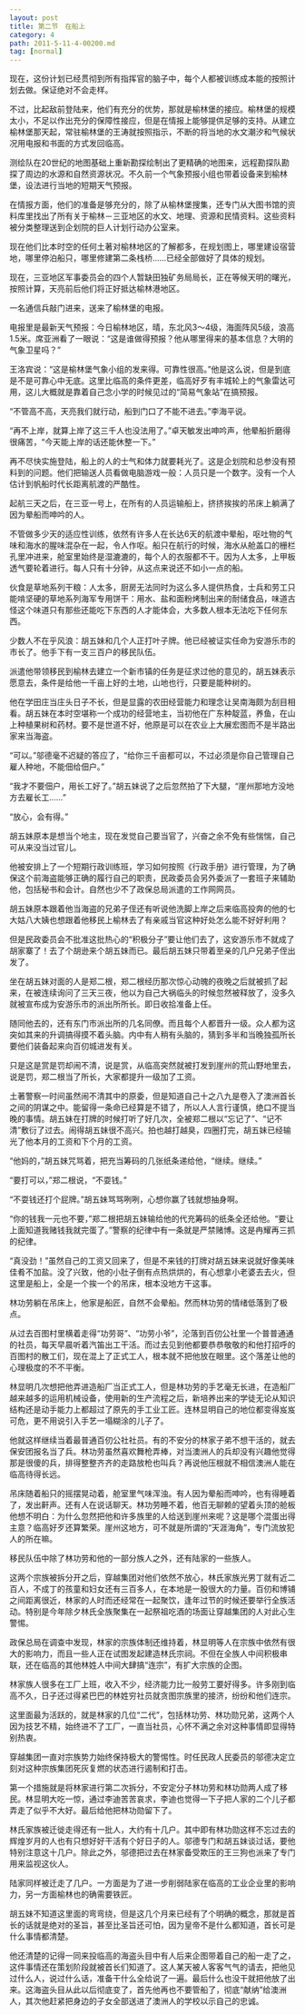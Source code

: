 ```yaml
---
layout: post
title: 第二节　在船上
category: 4
path: 2011-5-11-4-00200.md
tag: [normal]
---
```


现在，这份计划已经贯彻到所有指挥官的脑子中，每个人都被训练成本能的按照计划去做。保证绝对不会走样。

不过，比起敌前登陆来，他们有充分的优势，那就是榆林堡的接应。榆林堡的规模太小，不足以作出充分的保障性接应，但是在情报上能够提供足够的支持。从建立榆林堡那天起，常驻榆林堡的王涛就按照指示，不断的将当地的水文潮汐和气候状况用电报和书面的方式发回临高。

测绘队在20世纪的地图基础上重新勘探绘制出了更精确的地图来，远程勘探队勘探了周边的水源和自然资源状况。不久前一个气象预报小组也带着设备来到榆林堡，设法进行当地的短期天气预报。

在情报方面，他们的准备是够充分的，除了从榆林堡搜集，还专门从大图书馆的资料库里找出了所有关于榆林－三亚地区的水文、地理、资源和民情资料。这些资料被分类整理送到企划院的巨人计划行动办公室来。

现在他们比本时空的任何土著对榆林地区的了解都多，在规划图上，哪里建设宿营地，哪里停泊船只，哪里修建第二条栈桥……已经全部做好了具体的规划。

现在，三亚地区军事委员会的四个人暂缺田独矿务局局长，正在等候天明的曙光，按照计算，天亮前后他们将正好抵达榆林港地区。

一名通信兵敲门进来，送来了榆林堡的电报。

电报里是最新天气预报：今日榆林地区，晴，东北风3～4级，海面阵风5级，浪高1.5米。席亚洲看了一眼说：“这是谁做得预报？他从哪里得来的基本信息？大明的气象卫星吗？”

王洛宾说：“这是榆林堡气象小组的发来得。可靠性很高。”他是这么说，但是到底是不是可靠心中无底。这里比临高的条件更差，临高好歹有丰城轮上的气象雷达可用，这儿大概就是靠着自己念小学的时候见过的“简易气象站”在搞预报。

“不管高不高，天亮我们就行动，船到门口了不能不进去。”李海平说。

“再不上岸，就算上岸了这三千人也没法用了。”卓天敏发出呻吟声，他晕船折磨得很痛苦，“今天能上岸的话还能休整一下。”

再不尽快实施登陆，船上的人的士气和体力就要耗光了。这是企划院和总参没有预料到的问题。他们把输送人员看做电脑游戏一般：人员只是一个数字。没有一个人估计到帆船时代长距离航渡的严酷性。

起航三天之后，在三亚一号上，在所有的人员运输船上，挤挤挨挨的吊床上躺满了因为晕船而呻吟的人。

不管做多少天的适应性训练，依然有许多人在长达6天的航渡中晕船，呕吐物的气味和海水的腥味混杂在一起，令人作呕。船只在航行的时候，海水从舱盖口的栅栏孔里冲进来，舱室里始终是湿漉漉的，每个人的衣服都不干。因为人太多，上甲板透气要轮着进行。每人只有十分钟，从这点来说还不如小一点的船。

伙食是草地系列干粮：人太多，厨房无法同时为这么多人提供热食，士兵和劳工只能啃坚硬的草地系列海军专用饼干：用水、盐和面粉烤制出来的耐储食品，味道古怪这个味道只有那些还能吃下东西的人才能体会，大多数人根本无法吃下任何东西。

少数人不在乎风浪：胡五妹和几个人正打叶子牌。他已经被证实任命为安游乐市的市长了。他手下有一支三百户的移民队伍。

派遣他带领移民到榆林去建立一个新市镇的任务是征求过他的意见的，胡五妹表示愿意去，条件是给他一千亩上好的土地，山地也行，只要是能种树的。

他在学田庄当庄头日子不长，但是显露的农田经营能力和理念让吴南海颇为刮目相看。胡五妹在本时空堪称一个成功的经营地主，当初他在广东种靛蓝，养鱼，在山上种植果树和药材。要不是世道不好，他原是可以在农业上大展宏图而不是半路出家来当海盗。

“可以。”邬德毫不迟疑的答应了，“给你三千亩都可以，不过必须是你自己管理自己雇人种地，不能佃给佃户。”

“我才不要佃户，用长工好了。”胡五妹说了之后忽然拍了下大腿，“崖州那地方没地方去雇长工……”

“放心，会有得。”

胡五妹原本是想当个地主，现在发觉自己要当官了，兴奋之余不免有些惴惴，自己可从来没当过官儿。

他被安排上了一个短期行政训练班，学习如何按照《行政手册》进行管理，为了确保这个前海盗能够正确的履行自己的职责，民政委员会另外委派了一套班子来辅助他，包括秘书和会计。自然也少不了政保总局派遣的工作网网员。

胡五妹原本跟着他当海盗的兄弟子侄还有听说他洗脚上岸之后来临高投奔的他的七大姑八大姨也想跟着他移民上榆林去了有亲戚当官这种好处怎么能不好好利用？

但是民政委员会不批准这批热心的“积极分子”要让他们去了，这安游乐市不就成了胡家寨了！去了个胡逊来个胡五妹而已。最后胡五妹只带着至亲的几户兄弟子侄出发了。

坐在胡五妹对面的人是郑二根，郑二根经历那次惊心动魄的夜晚之后就被抓了起来，在被连续询问了三天三夜，他以为自己大祸临头的时候忽然被释放了，没多久就被宣布成为安游乐市的派出所所长。即日收拾准备上任。

随同他去的，还有东门市派出所的几名同僚。而且每个人都晋升一级。众人都为这突如其来的升调搞得摸不着头脑。内中有人稍有头脑的，猜到多半和当晚独孤所长要他们装备起来向百仞城进发有关。

只是这是赏是罚却闹不清，说是赏，从临高突然就被打发到崖州的荒山野地里去，说是罚，郑二根当了所长，大家都提升一级加了工资。

土著警察一时间虽然闹不清其中的原委，但是知道自己十之八九是卷入了澳洲首长之间的阴谋之中。能留得一条命已经算是不错了，所以人人言行谨慎，绝口不提当晚的事情。胡五妹在打牌的时候打听了好几次，全被郑二根以“忘记了”、“记不清”敷衍了过去。闹得胡五妹很不高兴。拍也越打越臭，四圈打完，胡五妹已经输光了他本月的工资和下个月的工资。

“他妈的，”胡五妹咒骂着，把充当筹码的几张纸条递给他，“继续。继续。”

“要打可以，”郑二根说，“不耍钱。”

“不耍钱还打个屁牌。”胡五妹骂骂咧咧，心想你赢了钱就想抽身啊。

“你的钱我一元也不要，”郑二根把胡五妹输给他的代充筹码的纸条全还给他。“要让上面知道我赌钱我就完蛋了。”警察的纪律中有一条就是严禁赌博。这是冉耀再三抓的纪律。

“真没劲！”虽然自己的工资又回来了，但是不来钱的打牌对胡五妹来说就好像美味佳肴不加盐。没了兴致，他的小肚子倒有点热烘烘的，有心想拿小老婆去去火，但这里是船上，全是一个挨一个的吊床，根本没地方干这事。

林功劳躺在吊床上，他家是船匠，自然不会晕船。然而林功劳的情绪低落到了极点。

从过去百图村里横着走得“功劳哥”、“功劳小爷”，沦落到百仞公社里一个普普通通的社员，每天早晨听着汽笛出工干活。而过去见到他都要恭恭敬敬的和他打招呼的百图村的散工们，现在混上了正式工人，根本就不把他放在眼里。这个落差让他的心理极度的不不平衡。

林显明几次想把他弄进造船厂当正式工人，但是林功劳的手艺毫无长进，在造船厂越来越多的运用机械设备，使用新的生产流程之后，新培养出来的学徒无论从知识结构还是动手能力上都超过了原先的手工业工匠。连林显明自己的地位都变得岌岌可危，更不用说引入手艺一塌糊涂的儿子了。

他就这样继续当着最普通百仞公社社员。有的不安分的林家子弟不想干活的，就去保安团报名当了兵。林功劳虽然喜欢舞枪弄棒，对当澳洲人的兵却没有兴趣他觉得那是很傻的兵，排得整整齐齐的走路放枪也叫兵？再说他压根就不相信澳洲人能在临高待得长远。

吊床随着船只的摇摆晃动着，舱室里气味浑浊。有人因为晕船而呻吟，也有得睡着了，发出鼾声。还有人在说话聊天。林功劳睡不着，他百无聊赖的望着头顶的舱板他想不明白：为什么忽然把他和许多族里的人给送到崖州来呢？这是哪个混蛋出得主意？临高好歹还算繁荣。崖州这地方，可不就是所谓的“天涯海角”，专门流放犯人的所在嘛。

移民队伍中除了林功劳和他的一部分族人之外，还有陆家的一些族人。

这两个宗族被拆分开之后，穿越集团对他们依然不放心，林氏家族光男丁就有近二百人，不成丁的孩童和妇女还有三百多人，在本地是一股很大的力量。百仞和博铺之间距离很近，林家的人时而还经常在一起聚饮，逢年过节的时候还要举行全族活动。特别是今年除夕林氏全族聚集在一起祭祖吃酒的场面让穿越集团的人对此心生警惕。

政保总局在调查中发现，林家的宗族体制还维持着，林显明等人在宗族中依然有很大的影响力，而且一些人正在试图发起建造林氏宗祠。不但在全族人中间积极串联，还在临高的其他林姓人中间大肆搞“连宗”，有扩大宗族的企图。

林家族人很多在工厂上班，收入不少，经济能力比一般劳工要好得多。许多刚到临高不久，日子还过得紧巴巴的林姓穷社员就贪图宗族里的接济，纷纷和他们连宗。

这里面最为活跃的，就是林家的几位“二代”，包括林功劳、林功勋兄弟，这两个人因为技艺不精，始终进不了工厂，一直当社员，心怀不满之余对这种事情即显得特别热衷。

穿越集团一直对宗族势力始终保持极大的警惕性。时任民政人民委员的邬德决定立刻对这种宗族集团死灰复燃的状态进行遏制和打击。

第一个措施就是将林家进行第二次拆分，不安定分子林功劳和林功勋两人成了移民。林显明大吃一惊，通过李迪苦苦哀求，李迪也觉得一下子把人家的二个儿子都弄走了似乎不大好。最后给他把林功勋留下了。

林氏家族被迁徙走得还有一批人，大约有十几户。其中即有林功勋这样不忘过去的辉煌岁月的人也有只想好好干活有个好日子的人。邬德专门和胡五妹谈过话，要他特别注意这十几户。除此之外，邬德把过去在林家备受欺压的王三狗也派来了专门用来监视这伙人。

陆家同样被迁走了几户。一方面是为了进一步削弱陆家在临高的工业企业里的影响力，另一方面榆林也的确需要铁匠。

胡五妹不知道这里面的弯弯绕，但是这几个月来已经有了个明确的概念，那就是首长的话就是绝对的圣旨，甚至比圣旨还可怕，因为皇帝不是什么都知道，首长可是什么事情都清楚。

他还清楚的记得一同来投临高的海盗头目中有人后来企图带着自己的船一走了之，这件事情还在策划阶段就被首长们知道了。这人某天被人客客气气的请去，把他见过什么人，说过什么话，准备干什么全给说了一遍。最后什么也没干就把他放了出来。这海盗头目从此以后彻底变了，首先他再也不要管船了，彻底“献纳”给澳洲人，其次他赶紧把身边的子女全部送进了澳洲人的学校以示自己的忠诚。